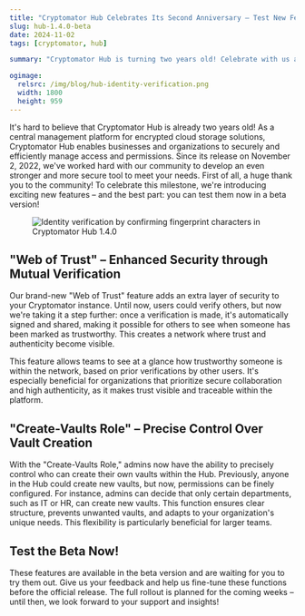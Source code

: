```yaml
---
title: "Cryptomator Hub Celebrates Its Second Anniversary – Test New Features in Beta Now!"
slug: hub-1.4.0-beta
date: 2024-11-02
tags: [cryptomator, hub]

summary: "Cryptomator Hub is turning two years old! Celebrate with us and test exciting new features in the beta version. Learn more about the new \"Web of Trust\" and the \"Create-Vaults Role\"."

ogimage:
  relsrc: /img/blog/hub-identity-verification.png
  width: 1800
  height: 959
---
```

It's hard to believe that Cryptomator Hub is already two years old! As a central management platform for encrypted cloud storage solutions, Cryptomator Hub enables businesses and organizations to securely and efficiently manage access and permissions. Since its release on November 2, 2022, we've worked hard with our community to develop an even stronger and more secure tool to meet your needs. First of all, a huge thank you to the community! To celebrate this milestone, we're introducing exciting new features – and the best part: you can test them now in a beta version!

<figure class="text-center">
  <img class="inline-block rounded-sm" src="/img/blog/hub-identity-verification.png" srcset="/img/blog/hub-identity-verification.png 1x, /img/blog/hub-identity-verification@2x.png 2x" alt="Identity verification by confirming fingerprint characters in Cryptomator Hub 1.4.0" />
</figure>

## "Web of Trust" – Enhanced Security through Mutual Verification

Our brand-new "Web of Trust" feature adds an extra layer of security to your Cryptomator instance. Until now, users could verify others, but now we're taking it a step further: once a verification is made, it's automatically signed and shared, making it possible for others to see when someone has been marked as trustworthy. This creates a network where trust and authenticity become visible.

This feature allows teams to see at a glance how trustworthy someone is within the network, based on prior verifications by other users. It's especially beneficial for organizations that prioritize secure collaboration and high authenticity, as it makes trust visible and traceable within the platform.

## "Create-Vaults Role" – Precise Control Over Vault Creation

With the "Create-Vaults Role," admins now have the ability to precisely control who can create their own vaults within the Hub. Previously, anyone in the Hub could create new vaults, but now, permissions can be finely configured. For instance, admins can decide that only certain departments, such as IT or HR, can create new vaults. This function ensures clear structure, prevents unwanted vaults, and adapts to your organization's unique needs. This flexibility is particularly beneficial for larger teams.

## Test the Beta Now!

These features are available in the beta version and are waiting for you to try them out. Give us your feedback and help us fine-tune these functions before the official release. The full rollout is planned for the coming weeks – until then, we look forward to your support and insights!
